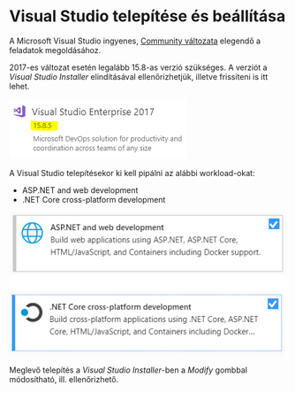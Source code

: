# Visual Studio telepítése és beállítása

A Microsoft Visual Studio ingyenes, [Community változata](https://visualstudio.microsoft.com/vs/community/) elegendő a feladatok megoldásához.

2017-es változat esetén legalább 15.8-as verzió szükséges. A verziót a _Visual Studio Installer_ elindításával ellenőrizhetjük, illetve frissíteni is itt lehet.

![Visual Studio verzio](img/img-vs-verzio.png)

A Visual Studio telepítésekor ki kell pipálni az alábbi workload-okat:

- ASP.NET and web development
- .NET Core cross-platform development

![Visual Studio verzio](img/img-vs-workload.png)

Meglevő telepítés a _Visual Studio Installer_-ben a _Modify_ gombbal módosítható, ill. ellenőrizhető.
